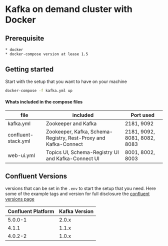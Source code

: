 # Kafka on demand cluster with Docker

## Prerequisite

    * docker
    * docker-compose version at lease 1.5

## Getting started

Start with the setup that you want to have on your machine

```bash
docker-compose -f kafka.yml up

```
#### Whats included in the compose files

| file                | included                                                        | Port used                    |
|---------------------|-----------------------------------------------------------------|------------------------------|
| kafka.yml           | Zookeeper and Kafka                                             | 2181, 9092                   |
| confluent-stack.yml | Zookeeper, Kafka, Schema-Registry, Rest-Proxy and Kafka-Connect | 2181, 9092, 8081, 8082, 8083 |
| web-ui.yml          | Topics UI, Schema-Registry UI and Kafka-Connect UI              | 8001, 8002, 8003             |

## Confluent Versions

versions that can be set in the `.env` to start the setup that you need. Here some of the example tags and version for full disclosure the [confluent versions page][1]

| Confluent Platform | Kafka Version |
|--------------------|---------------|
| 5.0.0-1            | 2.0.x         |
| 4.1.1              | 1.1.x         |
| 4.0.2-2            | 1.0.x         |







[1]: https://docs.confluent.io/current/installation/versions-interoperability.html#cp-versions

